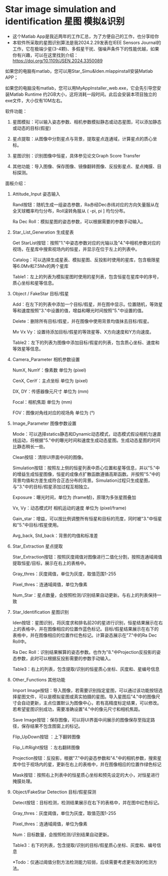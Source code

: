 # Star image simulation and identification 星图 模拟&识别 
	
*	这个Matlab App是我近两年的工作汇总，为了方便自己的工作，也分享给你
*	本软件所采取的星图识别算法是我2024.2.29发表在IEEE Sensors Journal的工作，它在极端少星(3-4颗)、多假星干扰、强噪声条件下的性能优越，如果你有兴趣，可以在这里找到介绍：
	https://doi.org/10.1109/JSEN.2024.3350089

 如果您的电脑有matlab，您可以用Star_Simu&Iden.mlappinstall安装Matlab APP；
	
 如果您的电脑没有matlab，您可以用MyAppInstaller_web.exe，它会先引导您安装Matlab Runtime 约2GB大小，这将消耗一段时间。此后会安装本项目独立的exe文件，大小仅有10M左右。


软件功能：

  1. 星图模拟：可以输入姿态参数、相机参数模拟静态或动态星图，可以添加静态或动态的目标(假星)
  
  2. 星点提取：从图像中分割星点与背景，提取星点连通域，计算星点的质心坐标。

  3. 星图识别：识别图像中恒星，具体参见论文Graph Score Transfer

  4. 其他功能：导入图像、保存图像、镜像翻转图像、反投影星点、星点掩膜、目标探测。


面板介绍：


1. Attitude_Input 姿态输入
	
 	Rand按钮：随机生成一组姿态参数，Ra赤经Dec赤纬对应的方向矢量服从在全天球概率均匀分布，Roll滚转角服从 ( -pi, pi ] 均匀分布。
	
 	Ra Dec Roll：模拟星图的姿态参数，可以根据需要的参数手动输入。

2. Star_List_Generation 生成星表
	
 	Get StarList按钮：按照"1."中姿态参数对应的光轴以及"4."中相机参数对应的视场，在星库中搜索视场内的恒星，并显示在位于左上的列表中。
	
 	Catalog：可以选择生成星表、模拟星图、反投影时使用的星库，包含极限星等6.0Mv和7.5Mv的两个星库
	
 	Table1：左上的列表为模拟星图时使用的星列表，包含恒星在星库中的序号，质心坐标和星等信息。

3. Object / FakeStar 目标/假星
	
 	Add：在左下的列表中添加一个目标/假星，并在图中显示。位置随机，等效星等和速度按照"3."中设置的值，增益和曝光时间按照"5."中设置的值。
	
 	Delete：删除所有目标/假星，并在图像中使用背景均值抹去目标/假星。
	
 	Mv Vx Vy：设置待添加目标/假星的等效星等、X方向速度和Y方向速度。
	
 	Table2：左下的列表为图像中添加目标/假星的列表，包含质心坐标、速度和等效星等信息。

4. Camera_Parameter 相机参数设置
	
 	NumX, NumY：像素数 单位为 (pixel)
	
 	CenX, CenY：主点坐标 单位为 (pixel)
	
 	DX, DY：传感器像元尺寸 单位为 (mm)
	
 	Focal：相机焦距 单位为 (mm)
	
 	FOV：图像对角线对应的视场角 单位为 (°)

5. Image_Parameter 图像参数设置
	
	 Mode：可以选择statics静态和Dynamic动态模式，动态模式假设相机匀速直线运动，将根据"5."中的曝光时间和速度生成动态星图。生成动态星图的时间比静态稍长一些。
		
	 Clean按钮：清除UI界面中间的图像。
		
	 Simulation按钮：按照左上侧的恒星列表中质心位置和星等信息，并以"5."中的增益生成恒星图像，恒星的成像点扩散函数遵循高斯函数。并按照"5."中的背景均值和方差生成符合正态分布的背景。Simulation过程只生成星图，与"3."中的目标/假星添加过程互相独立。
		
	 Exposure：曝光时间，单位为 (frame帧)，原理为多张星图叠加
		
	 Vx, Vy：动态模式时 相机运动的速度 单位为 (pixel/frame)
		
	 Gain_star：增益，可以按比例调整所有恒星和目标的亮度，同时被"3."中恒星和"5."中目标/假星使用。
		
	 Avg_back, Std_back：背景的均值和标准差

6. Star_Extraction 星点提取
	
	 Star_Extraction按钮：按照灰度阈值对图像进行二值化分割，按照连通域阈值提取恒星/目标，展示在右上的表格中。
		
	 Gray_thres：灰度阈值，单位为灰度，取值范围1-255
	
	 Pixel_thres：连通域阈值，单位为像素
	
	 Num_Star：星点数量，会按照检测/识别结果自动更新。与右上的列表保持一致

7. Star_Identification 星图识别

	 Iden按钮：星图识别，将灰度求和排名前20的星进行识别，恒星结果展示在右上的表格中，并在图像相应的位置作蓝色标记。目标/假星结果展示在右下的表格中，并在图像相应的位置作红色标记。计算姿态展示在"7."中的Ra Dec Roll中。
	
	 Ra Dec Roll：识别结果解算的姿态参数。也作为"8."中Projection反投影的姿态参数，此时可以根据反投影需要的参数手动输入。
	
	 Table3：右上的列表，包含提取/识别的恒星质心坐标、灰度和、星编号信息
	
8. Other_Functions 其他功能

	 Import Image按钮：导入图像，若需要识别指定星图，可以通过该功能按钮选择星图文件，可以是模拟星图或真实拍摄的星图。导入星图后"4."中的图像尺寸会自动更新，主点位置默认为图像中心，若有高精度标定结果，可以修改。若希望星图识别成功，需要准确设置"4."中的像元尺寸和相机焦距。
	
	 Save Image按钮：保存图像，可以将UI界面中间展示的图像保存至指定路径，保存结果不包含图窗上的标记。
	
	 Flip_UpDown按钮 ：上下翻转图像
	
	 Flip_LiftRight按钮 ：左右翻转图像
	
	 Projection按钮：反投影，根据"7."中的姿态参数和"4."中的相机参数，搜索星库中位于视场内的星，更新在右上的表格中，并在图像相应的位置作绿色标记
	
	 Mask按钮：按照右上列表中的恒星质心坐标和预先设定的大小，对恒星进行掩膜处理。

9. Object/FakeStar Detection 目标/假星探测

	 Detect按钮：目标检测，检测结果展示在右下的表格中，并在图中红色标记。
	
	 Gray_thres：灰度阈值，单位为灰度，取值范围1-255
	
	 Pixel_thres：连通域阈值，单位为像素
	
	 Num：目标数量，会按照检测/识别结果自动更新。

	Table3：右下的列表，包含提取/识别的目标/假星质心坐标、灰度和、编号信息
	
	 *Todo：仅通过阈值分割方法检测能力较弱，后续需要考虑更有效的检测方法。

